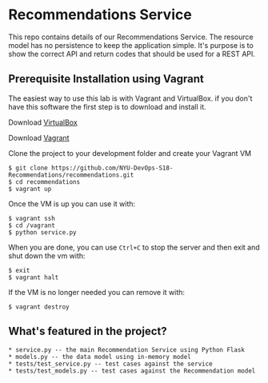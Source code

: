 # Recommendations Service

This repo contains details of our Recommendations Service.
The resource model has no persistence to keep the application simple. It's purpose is to show the correct API and return codes that should be used for a REST API.

## Prerequisite Installation using Vagrant

The easiest way to use this lab is with Vagrant and VirtualBox. if you don't have this software the first step is to download and install it.

Download [VirtualBox](https://www.virtualbox.org/)

Download [Vagrant](https://www.vagrantup.com/)

Clone the project to your development folder and create your Vagrant VM

    $ git clone https://github.com/NYU-DevOps-S18-Recommendations/recommendations.git
    $ cd recommendations
    $ vagrant up

Once the VM is up you can use it with:

    $ vagrant ssh
    $ cd /vagrant
    $ python service.py

When you are done, you can use `Ctrl+C` to stop the server and then exit and shut down the vm with:

    $ exit
    $ vagrant halt

If the VM is no longer needed you can remove it with:

    $ vagrant destroy

## What's featured in the project?

    * service.py -- the main Recommendation Service using Python Flask
    * models.py -- the data model using in-memory model
    * tests/test_service.py -- test cases against the service
    * tests/test_models.py -- test cases against the Recommendation model
